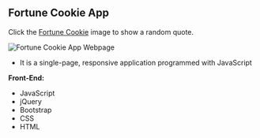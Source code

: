 
**Fortune Cookie App**
--------------------

Click the [Fortune Cookie](http://www.bernadetteengleman.com/Apps/Fortune%20Cookie/fortunecookie.html) image to show a random quote.

![Fortune Cookie App Webpage](http://www.bernadetteengleman.com/img/portfolio/fortunecookiethumbnail2.jpg)

 - 	It is a single-page, responsive application programmed with JavaScript

**Front-End:**

 - JavaScript
 - jQuery
 - Bootstrap
 - CSS
 - HTML
